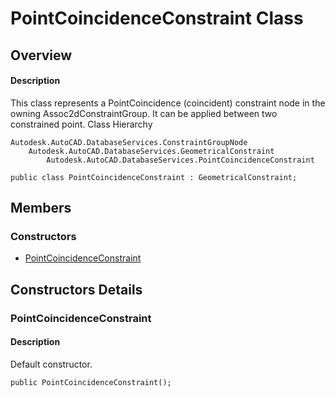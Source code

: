 # PointCoincidenceConstraint Class

## Overview

#### Description
This class represents a PointCoincidence (coincident) constraint node in the owning Assoc2dConstraintGroup. 
It can be applied between two constrained point.
Class Hierarchy
```text
Autodesk.AutoCAD.DatabaseServices.ConstraintGroupNode
    Autodesk.AutoCAD.DatabaseServices.GeometricalConstraint
        Autodesk.AutoCAD.DatabaseServices.PointCoincidenceConstraint
```

```text
public class PointCoincidenceConstraint : GeometricalConstraint;
```

## Members

### Constructors

- [PointCoincidenceConstraint](#pointcoincidenceconstraint)


## Constructors Details

### PointCoincidenceConstraint

#### Description
Default constructor.
```text
public PointCoincidenceConstraint();
```
